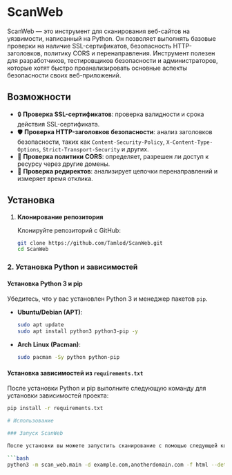 # ScanWeb

ScanWeb — это инструмент для сканирования веб-сайтов на уязвимости, написанный на Python. Он позволяет выполнять базовые проверки на наличие SSL-сертификатов, безопасность HTTP-заголовков, политику CORS и перенаправления. Инструмент полезен для разработчиков, тестировщиков безопасности и администраторов, которые хотят быстро проанализировать основные аспекты безопасности своих веб-приложений.

## Возможности

- 🔒 **Проверка SSL-сертификатов**: проверка валидности и срока действия SSL-сертификата.
- 🛡️ **Проверка HTTP-заголовков безопасности**: анализ заголовков безопасности, таких как `Content-Security-Policy`, `X-Content-Type-Options`, `Strict-Transport-Security` и других.
- 🔗 **Проверка политики CORS**: определяет, разрешен ли доступ к ресурсу через другие домены.
- 🚦 **Проверка редиректов**: анализирует цепочки перенаправлений и измеряет время отклика.

## Установка

1. **Клонирование репозитория**

   Клонируйте репозиторий с GitHub:

   ```bash
   git clone https://github.com/Tamlod/ScanWeb.git
   cd ScanWeb
### 2. Установка Python и зависимостей

#### Установка Python 3 и pip

Убедитесь, что у вас установлен Python 3 и менеджер пакетов `pip`.

- **Ubuntu/Debian (APT)**:
  ```bash
  sudo apt update
  sudo apt install python3 python3-pip -y
- **Arch Linux (Pacman)**:
  ```bash
  sudo pacman -Sy python python-pip

#### Установка зависимостей из `requirements.txt`

После установки Python и pip выполните следующую команду для установки зависимостей проекта:

```bash
pip install -r requirements.txt

# Использование

### Запуск ScanWeb 

После установки вы можете запустить сканирование с помощью следующей команды:

```bash
python3 -m scan_web.main -d example.com,anotherdomain.com -f html --detailed-reporе

